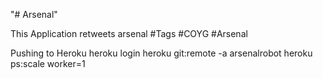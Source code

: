 "# Arsenal" 

This Application retweets arsenal #Tags #COYG #Arsenal

Pushing to Heroku
heroku login
heroku git:remote -a arsenalrobot
heroku ps:scale worker=1
